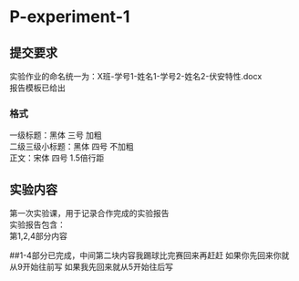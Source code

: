 # P-experiment-1

## 提交要求
实验作业的命名统一为：X班-学号1-姓名1-学号2-姓名2-伏安特性.docx<br>
报告模板已给出<br>

### 格式
一级标题：黑体  三号  加粗<br>
二级三级小标题：黑体  四号  不加粗<br>
正文：宋体  四号  1.5倍行距

## 实验内容
第一次实验课，用于记录合作完成的实验报告<br>
实验报告包含：<br>
第1,2,4部分内容

##1-4部分已完成，中间第二块内容我踢球比完赛回来再赶赶
如果你先回来你就从9开始往前写
如果我先回来就从5开始往后写